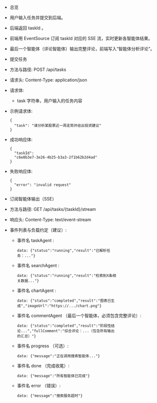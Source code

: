 - 总览

- 用户输入任务并提交到后端。
- 后端返回 taskId 。
- 前端用 EventSource 订阅 taskId 对应的 SSE 流，实时更新各智能体结果。
- 最后一个智能体（评论智能体）输出完整评论，前端写入“智能体分析评论”。
- 提交任务

- 方法与路径: POST /api/tasks
- 请求头: Content-Type: application/json
- 请求体:
  - task 字符串，用户输入的任务内容
- 示例请求体:
  ```
  {
    "task": "请分析某股票近一周走势并给出投资建议"
  }
  ```
- 成功响应体:
  ```
  {
    "taskId": 
    "c6e0b3e7-3e26-4b25-b3a3-2f1b62b2d4ad"
  }
  ```
- 失败响应体:
  ```
  {
    "error": "invalid request"
  }
  ```
- 订阅智能体输出（SSE）

- 方法与路径: GET /api/tasks/{taskId}/stream
- 响应头: Content-Type: text/event-stream
- 事件列表与负载约定（建议）:
  - 事件名 taskAgent :
    ```
    data: {"status":"running","result":"已解析任
    务：..."}
    ```
  - 事件名 searchAgent :
    ```
    data: {"status":"running","result":"检索到X条相
    关数据..."}
    ```
  - 事件名 chartAgent :
    ```
    data: {"status":"completed","result":"图表已生
    成","imageUrl":"https://.../chart.png"}
    ```
  - 事件名 commentAgent （最后一个智能体，必须包含完整评论）:
    ```
    data: {"status":"completed","result":"阶段性结
    论...","fullComment":"综合评论：...（包含所有输出
    的汇总）"}
    ```
  - 事件名 progress （可选）:
    ```
    data: {"message":"正在调用搜索智能体..."}
    ```
  - 事件名 done （完成收尾）:
    ```
    data: {"message":"所有智能体已完成"}
    ```
  - 事件名 error （错误）:
    ```
    data: {"message":"搜索服务超时"}
    ```